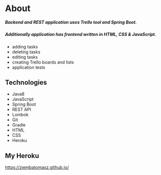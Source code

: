 # About

##### Backend and REST application uses Trello tool and Spring Boot.
##### Additionally application has frontend written in HTML, CSS & JavaScript. 

* adding tasks
* deleting tasks
* editing tasks
* creating Trello boards and lists
* application tests

## Technologies

* Java8
* JavaScript
* Spring Boot
* REST API
* Lombok
* Git
* Gradle
* HTML
* CSS
* Heroku

## My Heroku

 https://ziembatomasz.github.io/




